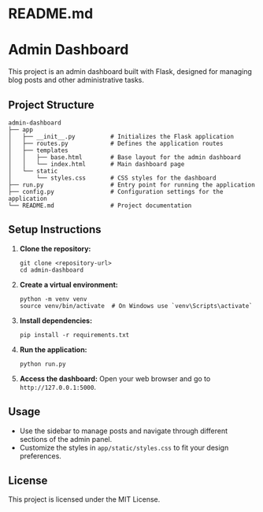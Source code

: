 # README.md

# Admin Dashboard

This project is an admin dashboard built with Flask, designed for managing blog posts and other administrative tasks. 

## Project Structure

```
admin-dashboard
├── app
│   ├── __init__.py          # Initializes the Flask application
│   ├── routes.py            # Defines the application routes
│   ├── templates
│   │   ├── base.html        # Base layout for the admin dashboard
│   │   └── index.html       # Main dashboard page
│   └── static
│       └── styles.css       # CSS styles for the dashboard
├── run.py                   # Entry point for running the application
├── config.py                # Configuration settings for the application
└── README.md                # Project documentation
```

## Setup Instructions

1. **Clone the repository:**
   ```
   git clone <repository-url>
   cd admin-dashboard
   ```

2. **Create a virtual environment:**
   ```
   python -m venv venv
   source venv/bin/activate  # On Windows use `venv\Scripts\activate`
   ```

3. **Install dependencies:**
   ```
   pip install -r requirements.txt
   ```

4. **Run the application:**
   ```
   python run.py
   ```

5. **Access the dashboard:**
   Open your web browser and go to `http://127.0.0.1:5000`.

## Usage

- Use the sidebar to manage posts and navigate through different sections of the admin panel.
- Customize the styles in `app/static/styles.css` to fit your design preferences.

## License

This project is licensed under the MIT License.
